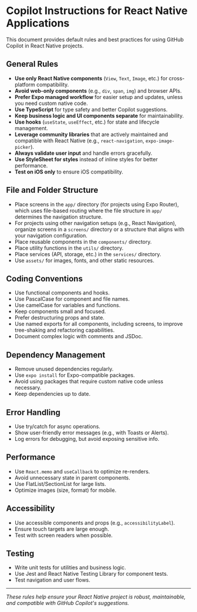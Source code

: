 # Copilot Instructions for React Native Applications

This document provides default rules and best practices for using GitHub Copilot in React Native projects.

## General Rules

- **Use only React Native components** (`View`, `Text`, `Image`, etc.) for cross-platform compatibility.
- **Avoid web-only components** (e.g., `div`, `span`, `img`) and browser APIs.
- **Prefer Expo managed workflow** for easier setup and updates, unless you need custom native code.
- **Use TypeScript** for type safety and better Copilot suggestions.
- **Keep business logic and UI components separate** for maintainability.
- **Use hooks** (`useState`, `useEffect`, etc.) for state and lifecycle management.
- **Leverage community libraries** that are actively maintained and compatible with React Native (e.g., `react-navigation`, `expo-image-picker`).
- **Always validate user input** and handle errors gracefully.
- **Use StyleSheet for styles** instead of inline styles for better performance.
- **Test on iOS only** to ensure iOS compatibility.

## File and Folder Structure

- Place screens in the `app/` directory (for projects using Expo Router), which uses file-based routing where the file structure in `app/` determines the navigation structure.
- For projects using other navigation setups (e.g., React Navigation), organize screens in a `screens/` directory or a structure that aligns with your navigation configuration.
- Place reusable components in the `components/` directory.
- Place utility functions in the `utils/` directory.
- Place services (API, storage, etc.) in the `services/` directory.
- Use `assets/` for images, fonts, and other static resources.

## Coding Conventions

- Use functional components and hooks.
- Use PascalCase for component and file names.
- Use camelCase for variables and functions.
- Keep components small and focused.
- Prefer destructuring props and state.
- Use named exports for all components, including screens, to improve tree-shaking and refactoring capabilities.
- Document complex logic with comments and JSDoc.

## Dependency Management

- Remove unused dependencies regularly.
- Use `expo install` for Expo-compatible packages.
- Avoid using packages that require custom native code unless necessary.
- Keep dependencies up to date.

## Error Handling

- Use try/catch for async operations.
- Show user-friendly error messages (e.g., with Toasts or Alerts).
- Log errors for debugging, but avoid exposing sensitive info.

## Performance

- Use `React.memo` and `useCallback` to optimize re-renders.
- Avoid unnecessary state in parent components.
- Use FlatList/SectionList for large lists.
- Optimize images (size, format) for mobile.

## Accessibility

- Use accessible components and props (e.g., `accessibilityLabel`).
- Ensure touch targets are large enough.
- Test with screen readers when possible.

## Testing

- Write unit tests for utilities and business logic.
- Use Jest and React Native Testing Library for component tests.
- Test navigation and user flows.

---

_These rules help ensure your React Native project is robust, maintainable, and compatible with GitHub Copilot's suggestions._
